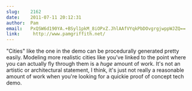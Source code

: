 ```yaml
---
slug:    2162
date:    2011-07-11 20:12:31
author:  Pam
email:   PxQSW6d190YA.+BSyl1pkM_8iOPxZ.JhlAAfVYqkPbDOvgrgjwppWJZQ==
link:     http://www.pamgriffith.net/
---
```


"Cities" like the one in the demo can be procedurally generated pretty
easily. Modeling more realistic cities like you've linked to the point
where you can actually fly through them is a *huge* amount of
work. It's not an artistic or architectural statement, I think, it's
just not really a reasonable amount of work when you're looking for a
quickie proof of concept tech demo.
